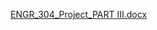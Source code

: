 [ENGR_304_Project_PART III.docx](https://github.com/user-attachments/files/20146701/ENGR_304_Project_PART.III.docx)
